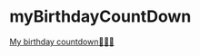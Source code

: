 # myBirthdayCountDown
[My birthday countdown🎂🎉🎉](https://bobokhon7.github.io/myBirthdayCountDown/.)
